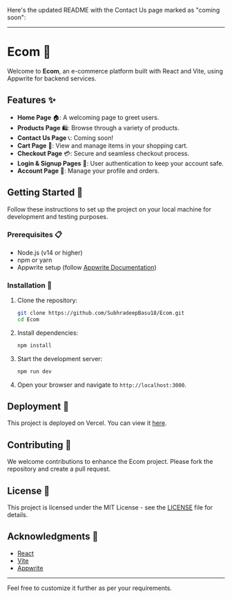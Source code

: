 Here's the updated README with the Contact Us page marked as "coming soon":

---

# Ecom 🛒

Welcome to **Ecom**, an e-commerce platform built with React and Vite, using Appwrite for backend services. 

## Features ✨

- **Home Page** 🏠: A welcoming page to greet users.
- **Products Page** 🛍️: Browse through a variety of products.
- **Contact Us Page** 📞: Coming soon!
- **Cart Page** 🛒: View and manage items in your shopping cart.
- **Checkout Page** 💳: Secure and seamless checkout process.
- **Login & Signup Pages** 🔐: User authentication to keep your account safe.
- **Account Page** 👤: Manage your profile and orders.

## Getting Started 🚀

Follow these instructions to set up the project on your local machine for development and testing purposes.

### Prerequisites 📋

- Node.js (v14 or higher)
- npm or yarn
- Appwrite setup (follow [Appwrite Documentation](https://appwrite.io/docs))

### Installation 🔧

1. Clone the repository:
   ```bash
   git clone https://github.com/SubhradeepBasu18/Ecom.git
   cd Ecom
   ```

2. Install dependencies:
   ```bash
   npm install
   ```

3. Start the development server:
   ```bash
   npm run dev
   ```

4. Open your browser and navigate to `http://localhost:3000`.

## Deployment 🚀

This project is deployed on Vercel. You can view it [here](https://ecom-pi-six.vercel.app/).

## Contributing 🤝

We welcome contributions to enhance the Ecom project. Please fork the repository and create a pull request.

## License 📄

This project is licensed under the MIT License - see the [LICENSE](LICENSE) file for details.

## Acknowledgments 🙌

- [React](https://reactjs.org/)
- [Vite](https://vitejs.dev/)
- [Appwrite](https://appwrite.io/)

---

Feel free to customize it further as per your requirements.
